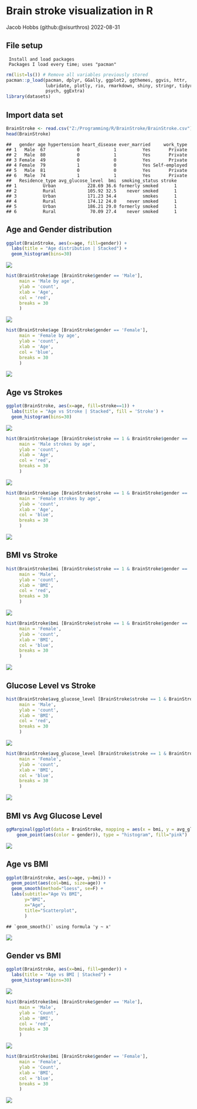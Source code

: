 Brain stroke visualization in R
================
Jacob Hobbs (github:@xisurthros)
2022-08-31

## File setup

     Install and load packages
     Packages I load every time; uses "pacman"

``` r
rm(list=ls()) # Remove all variables previously stored
pacman::p_load(pacman, dplyr, GGally, ggplot2, ggthemes, ggvis, httr,
               lubridate, plotly, rio, rmarkdown, shiny, stringr, tidyr,
               psych, ggExtra)
library(datasets)
```

## Import data set

``` r
BrainStroke <- read.csv("Z:/Programming/R/BrainStroke/BrainStroke.csv")
head(BrainStroke)
```

    ##   gender age hypertension heart_disease ever_married     work_type
    ## 1   Male  67            0             1          Yes       Private
    ## 2   Male  80            0             1          Yes       Private
    ## 3 Female  49            0             0          Yes       Private
    ## 4 Female  79            1             0          Yes Self-employed
    ## 5   Male  81            0             0          Yes       Private
    ## 6   Male  74            1             1          Yes       Private
    ##   Residence_type avg_glucose_level  bmi  smoking_status stroke
    ## 1          Urban            228.69 36.6 formerly smoked      1
    ## 2          Rural            105.92 32.5    never smoked      1
    ## 3          Urban            171.23 34.4          smokes      1
    ## 4          Rural            174.12 24.0    never smoked      1
    ## 5          Urban            186.21 29.0 formerly smoked      1
    ## 6          Rural             70.09 27.4    never smoked      1

## Age and Gender distribution

``` r
ggplot(BrainStroke, aes(x=age, fill=gender)) +
  labs(title = "Age distribution | Stacked") +
  geom_histogram(bins=30)
```

![](BrainStroke_files/figure-gfm/unnamed-chunk-3-1.png)<!-- -->

``` r
hist(BrainStroke$age [BrainStroke$gender == 'Male'],
     main = 'Male by age',
     ylab = 'count',
     xlab = 'Age',
     col = 'red',
     breaks = 30
     )
```

![](BrainStroke_files/figure-gfm/unnamed-chunk-3-2.png)<!-- -->

``` r
hist(BrainStroke$age [BrainStroke$gender == 'Female'],
     main = 'Female by age',
     ylab = 'count',
     xlab = 'Age',
     col = 'blue',
     breaks = 30
     )
```

![](BrainStroke_files/figure-gfm/unnamed-chunk-3-3.png)<!-- -->

## Age vs Strokes

``` r
ggplot(BrainStroke, aes(x=age, fill=stroke==1)) +
  labs(title = "Age vs Stroke | Stacked", fill = 'Stroke') +
  geom_histogram(bins=30)
```

![](BrainStroke_files/figure-gfm/unnamed-chunk-4-1.png)<!-- -->

``` r
hist(BrainStroke$age [BrainStroke$stroke == 1 & BrainStroke$gender == 'Male'],
     main = 'Male strokes by age',
     ylab = 'count',
     xlab = 'Age',
     col = 'red',
     breaks = 30
     )
```

![](BrainStroke_files/figure-gfm/unnamed-chunk-4-2.png)<!-- -->

``` r
hist(BrainStroke$age [BrainStroke$stroke == 1 & BrainStroke$gender == 'Female'],
     main = 'Female strokes by age',
     ylab = 'count',
     xlab = 'Age',
     col = 'blue',
     breaks = 30
     )
```

![](BrainStroke_files/figure-gfm/unnamed-chunk-4-3.png)<!-- -->

## BMI vs Stroke

``` r
hist(BrainStroke$bmi [BrainStroke$stroke == 1 & BrainStroke$gender == 'Male'],
     main = 'Male',
     ylab = 'count',
     xlab = 'BMI',
     col = 'red',
     breaks = 30
     )
```

![](BrainStroke_files/figure-gfm/unnamed-chunk-5-1.png)<!-- -->

``` r
hist(BrainStroke$bmi [BrainStroke$stroke == 1 & BrainStroke$gender == 'Female'],
     main = 'Female',
     ylab = 'count',
     xlab = 'BMI',
     col = 'blue',
     breaks = 30
     )
```

![](BrainStroke_files/figure-gfm/unnamed-chunk-5-2.png)<!-- -->

## Glucose Level vs Stroke

``` r
hist(BrainStroke$avg_glucose_level [BrainStroke$stroke == 1 & BrainStroke$gender == 'Male'],
     main = 'Male',
     ylab = 'count',
     xlab = 'BMI',
     col = 'red',
     breaks = 30
     )
```

![](BrainStroke_files/figure-gfm/unnamed-chunk-6-1.png)<!-- -->

``` r
hist(BrainStroke$avg_glucose_level [BrainStroke$stroke == 1 & BrainStroke$gender == 'Female'],
     main = 'Female',
     ylab = 'count',
     xlab = 'BMI',
     col = 'blue',
     breaks = 30
     )
```

![](BrainStroke_files/figure-gfm/unnamed-chunk-6-2.png)<!-- -->

## BMI vs Avg Glucose Level

``` r
ggMarginal(ggplot(data = BrainStroke, mapping = aes(x = bmi, y = avg_glucose_level)) +
    geom_point(aes(color = gender)), type = "histogram", fill="pink")
```

![](BrainStroke_files/figure-gfm/unnamed-chunk-7-1.png)<!-- -->

## Age vs BMI

``` r
ggplot(BrainStroke, aes(x=age, y=bmi)) + 
  geom_point(aes(col=bmi, size=age)) + 
  geom_smooth(method="loess", se=F) + 
  labs(subtitle="Age Vs BMI", 
       y="BMI", 
       x="Age", 
       title="Scatterplot", 
       )
```

    ## `geom_smooth()` using formula 'y ~ x'

![](BrainStroke_files/figure-gfm/unnamed-chunk-8-1.png)<!-- -->

## Gender vs BMI

``` r
ggplot(BrainStroke, aes(x=bmi, fill=gender)) +
  labs(title = "Age vs BMI | Stacked") +
  geom_histogram(bins=30)
```

![](BrainStroke_files/figure-gfm/unnamed-chunk-9-1.png)<!-- -->

``` r
hist(BrainStroke$bmi [BrainStroke$gender == 'Male'],
     main = 'Male',
     ylab = 'Count',
     xlab = 'BMI',
     col = 'red',
     breaks = 30
     )
```

![](BrainStroke_files/figure-gfm/unnamed-chunk-9-2.png)<!-- -->

``` r
hist(BrainStroke$bmi [BrainStroke$gender == 'Female'],
     main = 'Female',
     ylab = 'Count',
     xlab = 'BMI',
     col = 'blue',
     breaks = 30
     )
```

![](BrainStroke_files/figure-gfm/unnamed-chunk-9-3.png)<!-- -->
